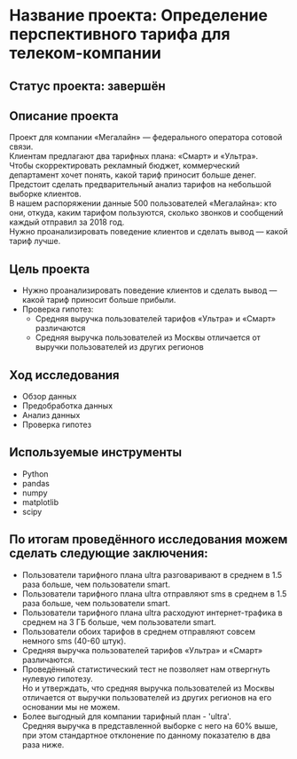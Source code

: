 # Название проекта: Определение перспективного тарифа для телеком-компании
## Статус проекта: завершён
## Описание проекта
Проект для компании «Мегалайн» — федерального оператора сотовой связи. 
<br>Клиентам предлагают два тарифных плана: «Смарт» и «Ультра». 
<br>Чтобы скорректировать рекламный бюджет, коммерческий департамент хочет понять, какой тариф приносит больше денег.
<br>Предстоит сделать предварительный анализ тарифов на небольшой выборке клиентов. 
<br>В нашем распоряжении данные 500 пользователей «Мегалайна»: кто они, откуда, каким тарифом пользуются, сколько звонков и сообщений каждый отправил за 2018 год. 
<br>Нужно проанализировать поведение клиентов и сделать вывод — какой тариф лучше.
## Цель проекта
- Нужно проанализировать поведение клиентов и сделать вывод — какой тариф приносит больше прибыли.
- Проверка гипотез:
	- Средняя выручка пользователей тарифов «Ультра» и «Смарт» различаются
	- Средняя выручка пользователей из Москвы отличается от выручки пользователей из других регионов
## Ход исследования
- Обзор данных
- Предобработка данных
- Анализ данных
- Проверка гипотез
## Используемые инструменты
- Python
- pandas
- numpy
- matplotlib
- scipy
## По итогам проведённого исследования можем сделать следующие заключения:

- Пользователи тарифного плана ultra разговаривают в среднем в 1.5 раза больше, чем пользователи smart.
- Пользователи тарифного плана ultra отправляют sms в среднем в 1.5 раза больше, чем пользователи smart.
- Пользователи тарифного плана ultra расходуют интернет-трафика в среднем на 3 ГБ больше, чем пользователи smart.
- Пользователи обоих тарифов в среднем отправляют совсем немного sms (40-60 штук).
- Средняя выручка пользователей тарифов «Ультра» и «Смарт» различаются.
- Проведённый статистический тест не позволяет нам отвергнуть нулевую гипотезу. 
<br>Но и утверждать, что средняя выручка пользователей из Москвы отличается от выручки пользователей из других регионов на его основании мы не можем.
- Более выгодный для компании тарифный план - 'ultra'. 
<br>Средняя выручка в представленной выборке с него на 60% выше, при этом стандартное отклонение по данному показателю в два раза ниже.